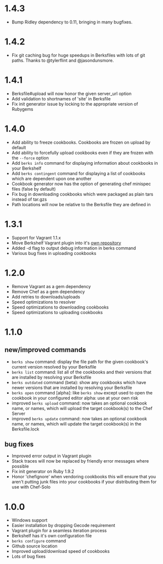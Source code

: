 # 1.4.3

- Bump Ridley dependency to 0.11, bringing in many bugfixes.

# 1.4.2

- Fix git caching bug for huge speedups in Berksfiles with lots of git
  paths. Thanks to @tylerflint and @jasondunsmore.

# 1.4.1

- Berksfile#upload will now honor the given server_url option
- Add validation to shortnames of 'site' in Berksfile
- Fix init generator issue by locking to the appropriate version of Rubygems

# 1.4.0

- Add ability to freeze cookbooks. Cookbooks are frozen on upload by default
- Add ability to forcefully upload cookbooks even if they are frozen with the `--force` option
- Add `berks info` command for displaying information about cookbooks in your Berkshelf
- Add `berks contingent` command for displaying a list of cookbooks which are dependent upon one another
- Cookbook generator now has the option of generating chef minispec files (false by default)
- Fix bug in downloading cookbooks which were packaged as plain tars instead of tar.gzs
- Path locations will now be relative to the Berksfile they are defined in

# 1.3.1
- Support for Vagrant 1.1.x
- Move Berkshelf Vagrant plugin into it's [own repository](https://github.com/RiotGames/berkshelf-vagrant)
- Added -d flag to output debug information in berks command
- Various bug fixes in uploading cookbooks

# 1.2.0
- Remove Vagrant as a gem dependency
- Remove Chef as a gem dependency
- Add retries to downloads/uploads
- Speed optimizations to resolver
- Speed optimizations to downloading cookbooks
- Speed optimizations to uploading cookbooks

# 1.1.0
## new/improved commands
- `berks show` command: display the file path for the given cookbook's current version resolved by your Berksfile
- `berks list` command: list all of the cookbooks and their versions that are installed by resolving your Berksfile
- `berks outdated` command (beta): show any cookbooks which have newer versions that are installed by resolving your Berksfile
- `berks open` command [alpha]: like `berks show` except used to open the cookbook in your configured editor
alpha: use at your own risk
- improved `berks upload` command: now takes an optional cookbook name, or names, which will upload the target cookbook(s) to the Chef Server
- improved `berks update` command: now takes an optional cookbook name, or names, which will update the target cookbook(s) in the Berksfile.lock

## bug fixes
- Improved error output in Vagrant plugin
- Stack traces will now be replaced by friendly error messages where possible
- Fix init generator on Ruby 1.9.2
- Honor 'chefignore' when vendoring cookbooks this will ensure that you aren't putting junk files into your cookbooks if your distributing them for use with Chef-Solo

# 1.0.0
- Windows support
- Easier installation by dropping Gecode requirement
- Vagrant plugin for a seamless iteration process
- Berkshelf has it's own configuration file
- `berks configure` command
- Github source location
- Improved upload/download speed of cookbooks
- Lots of bug fixes
